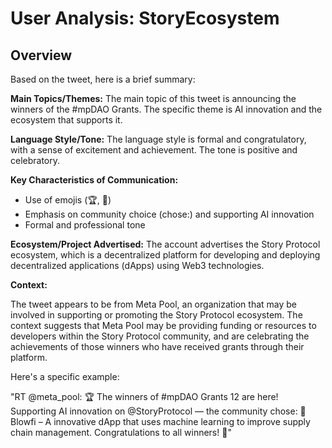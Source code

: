 # User Analysis: StoryEcosystem

## Overview

Based on the tweet, here is a brief summary:

**Main Topics/Themes:**
The main topic of this tweet is announcing the winners of the #mpDAO Grants. The specific theme is AI innovation and the ecosystem that supports it.

**Language Style/Tone:**
The language style is formal and congratulatory, with a sense of excitement and achievement. The tone is positive and celebratory.

**Key Characteristics of Communication:**

* Use of emojis (🏆, 🤖)
* Emphasis on community choice (chose:) and supporting AI innovation
* Formal and professional tone

**Ecosystem/Project Advertised:**
The account advertises the Story Protocol ecosystem, which is a decentralized platform for developing and deploying decentralized applications (dApps) using Web3 technologies.

**Context:**

The tweet appears to be from Meta Pool, an organization that may be involved in supporting or promoting the Story Protocol ecosystem. The context suggests that Meta Pool may be providing funding or resources to developers within the Story Protocol community, and are celebrating the achievements of those winners who have received grants through their platform.

Here's a specific example:

"RT @meta_pool: 🏆 The winners of #mpDAO Grants 12 are here! Supporting AI innovation on @StoryProtocol — the community chose: 🤖 Blowfi – A innovative dApp that uses machine learning to improve supply chain management. Congratulations to all winners! 🎉"
